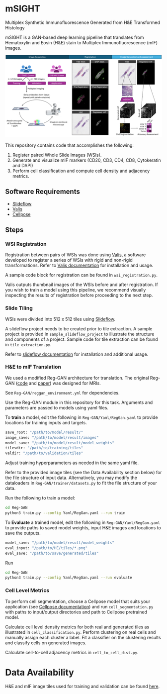 # mSIGHT
Multiplex Synthetic Immunofluorescence Generated from H&amp;E Transformed Histology

mSIGHT is a GAN-based deep learning pipeline that translates from Hematoxylin and Eosin (H&E) stain to Multiplex Immunofluorescence (mIF) images.

![figure](./fig1.png)

This repository contains code that accomplishes the following:

1. Register paired Whole Slide Images (WSIs).
2. Generate and visualize mIF markers (CD20, CD3, CD4, CD8, Cytokeratin and DAPI)
3. Perform cell classification and compute cell density and adjacency metrics.


## Software Requirements

- [Slideflow](https://github.com/jamesdolezal/slideflow)
- [Valis](https://github.com/MathOnco/valis)
- [Cellpose](https://github.com/mouseland/cellpose)


## Steps

### WSI Registration
Registration between pairs of WSIs was done using [Valis](https://github.com/MathOnco/valis), a software developed to register a series of WSIs with rigid and non-rigid transformations. Refer to [Valis documentation](https://valis.readthedocs.io/en/latest/index.html) for installation and usage.

A sample code block for registration can be found in `wsi_registration.py`. 

Valis outputs thumbnail images of the WSIs before and after registration. If you wish to train a model using this pipeline, we recommend visually inspecting the results of registration before proceeding to the next step.

### Slide Tiling
WSIs were divided into 512 x 512 tiles using [Slideflow](https://github.com/jamesdolezal/slideflow). 

A slideflow project needs to be created prior to tile extraction. A sample project is provided in `sample_slideflow_project` to illustrate the structure and components of a project. Sample code for tile extraction can be found in `tile_extraction.py`.

Refer to [slideflow documentation](https://slideflow.dev) for installation and additional usage.

### H&E to mIF Translation
We used a modified Reg-GAN architecture for translation. The original Reg-GAN ([code](https://github.com/Kid-Liet/Reg-GAN) and [paper](https://arxiv.org/pdf/2110.06465)) was designed for MRIs.

See `Reg-GAN/reggan_environment.yml` for dependencies.

Use the Reg-GAN module in this repository for this task. Arguments and parameters are passed to models using yaml files.

To **train** a model, edit the following in `Reg-GAN/Yaml/RegGan.yaml` to provide locations for training inputs and targets. 

```bash
save_root: "/path/to/model/result/"
image_save: "/path/to/model/result/images"
model_save: "/path/to/model/result/model_weights"
tilesdir: "/path/to/training/tiles"
valdir: "/path/to/validation/tiles"
```

Adjust training hyperparameters as needed in the same yaml file. 

Refer to the provided image tiles (see the Data Availability section below) for the file structure of input data. Alternatively, you may modify the dataloaders in `Reg-GAN/trainer/datasets.py` to fit the file structure of your data.

Run the following to train a model:

```bash
cd Reg-GAN
python3 train.py --config Yaml/RegGan.yaml --run train
```

To **Evaluate** a trained model, edit the following in `Reg-GAN/Yaml/RegGan.yaml` to provide paths to saved model weights, input H&E images and locations to save the outputs.

```bash
model_save: "/path/to/model/result/model_weights"
eval_input: "/path/to/HE/tiles/*.png"
eval_save: "/path/to/save/generated/tiles"
```

Run
```bash
cd Reg-GAN
python3 train.py --config Yaml/RegGan.yaml --run evaluate
```

### Cell Level Metrics
To perform cell segmentation, choose a Cellpose model that suits your application (see [Cellpose documentation](https://cellpose.readthedocs.io/en/latest/)) and run `cell_segmentation.py` with paths to input/output directories and path to Cellpose pretrained model. 

Calculate cell level density metrics for both real and generated tiles as illustrated in  `cell_classification.py`. Perform clustering on real cells and manually assign each cluster a label. Fit a classifier on the clustering results and classify cells on generated images.

Calculate cell-to-cell adjacency metrics in `cell_to_cell_dist.py`.

# Data Availability
H&E and mIF image tiles used for training and validation can be found [here](https://zenodo.org/records/13124223).
